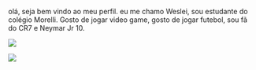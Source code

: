 olá, seja bem vindo ao meu perfil.
eu me chamo Weslei, sou estudante do colégio Morelli.
Gosto de jogar video game, gosto de jogar futebol, 
sou fã do CR7 e Neymar Jr 10.


![](https://editorial.uefa.com/resources/0290-1bb5efad911e-34663507a72c-1000/format/wide1/cristiano_ronaldo_with_ucl_trophy_photo.jpeg?imwidth=2048)


![](https://assets.goal.com/images/v3/bltf6db55e68f810e3e/6e122d9406e3627dbdb917534e1888a46ebc45e8.jpg?auto=webp&format=pjpg&width=1080&quality=60)


